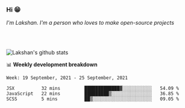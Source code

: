 ### Hi 😁

*I'm Lakshan. I'm a person who loves to make open-source projects*


<br/><br/>

![Lakshan's github stats](https://github-readme-stats.vercel.app/api?username=sandaruwan98&show_icons=true&theme=prussian )<br/>



📊 **Weekly development breakdown**
<!--START_SECTION:waka-->
```text
Week: 19 September, 2021 - 25 September, 2021

JSX          32 mins         █████████████▓░░░░░░░░░░░   54.09 % 
JavaScript   22 mins         █████████▒░░░░░░░░░░░░░░░   36.85 % 
SCSS         5 mins          ██▒░░░░░░░░░░░░░░░░░░░░░░   09.05 % 
```
<!--END_SECTION:waka-->

